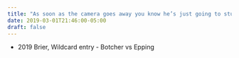 ```yaml
---
title: "As soon as the camera goes away you know he’s just going to stuff his face"
date: 2019-03-01T21:46:00-05:00
draft: false
---
```

- 2019 Brier, Wildcard entry - Botcher vs Epping